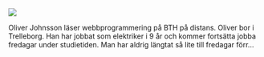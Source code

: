 <!-- <figure class="figure left">
<a href="https://www.gravatar.com/avatar/02f8a1876759ad09f215055ff17cc318.jpg"><img src="https://www.gravatar.com/avatar/02f8a1876759ad09f215055ff17cc318.jpg?r=pg&amp;d=wavatar&amp;s=80" alt="Mikael Roos"/></a>
<figcaption markdown=1>Mikael Roos</figcaption>
</figure>

 <a href=https://plus.google.com/101196514892086552893 rel=author><strong>Mikael Roos</strong></a> undervisar vid Blekinge Tekniska Högskola och skriver om webbprogrammering, webbutveckling och utmaningen med att undervisa på distans och campus. Mikael driver ett företag inom webbprogrammering och på kvällarna utvecklar han sina projekt inom öppen källkod.
  -->


 <div class="byline" markdown=1>
 <img src="img/me-small.jpg">



 Oliver Johnsson läser webbprogrammering på BTH på distans.
 Oliver bor i Trelleborg.
 Han har jobbat som elektriker i 9 år och kommer fortsätta jobba fredagar under studietiden.
 Man har aldrig längtat så lite till fredagar förr...

 </div>
